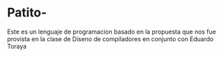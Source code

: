 # Patito-
Este es un lenguaje de programacion basado en la propuesta que nos fue provista en la clase de Diseno de compiladores en conjunto con Eduardo Toraya
